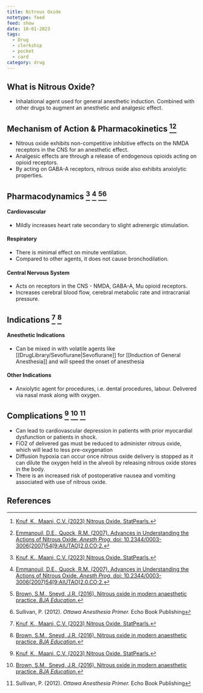 ```yaml
---
title: Nitrous Oxide
notetype: feed
feed: show
date: 10-01-2023
tags:
  - Drug
  - clerkship
  - pocket
  - card
category: drug
---
```


## What is Nitrous Oxide?
- Inhalational agent used for general anesthetic induction. Combined with other drugs to augment an anesthetic and analgesic effect. 

## Mechanism of Action & Pharmacokinetics [^1][^2]
- Nitrous oxide exhibits non-competitive inhibitive effects on the NMDA receptors in the CNS for an anesthetic effect.
- Analgesic effects are through a release of endogenous opioids acting on opioid receptors.
- By acting on GABA-A receptors, nitrous oxide also exhibits anxiolytic properties. 

## Pharmacodynamics [^1] [^2] [^3][^4]
#### Cardiovascular
- Mildly increases heart rate secondary to slight adrenergic stimulation.
#### Respiratory
- There is minimal effect on minute ventilation. 
- Compared to other agents, it does not cause bronchodilation. 
#### Central Nervous System
- Acts on receptors in the CNS - NMDA, GABA-A, Mu opioid receptors. 
- Increases cerebral blood flow, cerebral metabolic rate and intracranial pressure. 

## Indications  [^1] [^3]
#### Anesthetic Indications
- Can be mixed in with volatile agents like [[DrugLibrary/Sevoflurane|Sevoflurane]] for [[Induction of General Anesthesia]] and will speed the onset of anesthesia 

#### Other Indications
- Anxiolytic agent for procedures, i.e. dental procedures, labour. Delivered via nasal mask along with oxygen. 

## Complications [^1] [^3] [^4]
- Can lead to cardiovascular depression in patients with prior myocardial dysfunction or patients in shock. 
- FiO2 of delivered gas must be reduced to administer nitrous oxide, which will lead to less pre-oxygenation
- Diffusion hypoxia can occur once nitrous oxide delivery is stopped as it can dilute the oxygen held in the alveoli by releasing nitrous oxide stores in the body. 
- There is an increased risk of postoperative nausea and vomiting associated with use of nitrous oxide.

## References
[^1]: [Knuf, K., Maani, C.V. (2023) Nitrous Oxide. StatPearls.](https://www.ncbi.nlm.nih.gov/books/NBK532922/#:~:text='%20Nitrous%20oxide%20is%20the%20least,more%20potent%20and%20volatile%20anesthetic.)
[^2]: [Emmanouil, D.E., Quock, R.M. (2007). Advances in Understanding the Actions of Nitrous Oxide. *Anesth Prog.* doi: 10.2344/0003-3006(2007)54[9:AIUTAO]2.0.CO;2.](https://www.ncbi.nlm.nih.gov/pmc/articles/PMC1821130/)
[^3]: [Brown, S.M., Sneyd, J.R. (2016). Nitrous oxide in modern anaesthetic practice. *BJA Education*.](https://academic.oup.com/bjaed/article/16/3/87/2897753)
[^4]: Sullivan, P. (2012). *Ottawa Anesthesia Primer.* Echo Book Publishing










